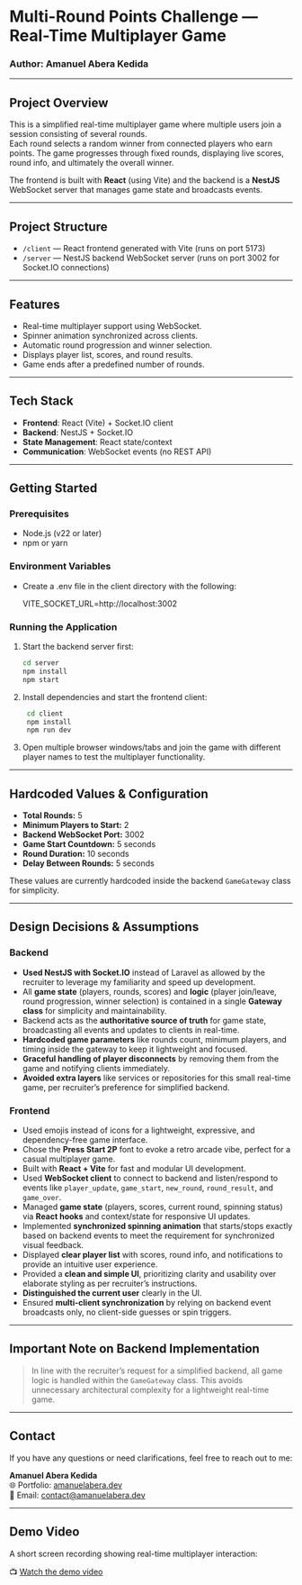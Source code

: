 # Multi-Round Points Challenge — Real-Time Multiplayer Game

### Author: Amanuel Abera Kedida

---

## Project Overview

This is a simplified real-time multiplayer game where multiple users join a session consisting of several rounds.  
Each round selects a random winner from connected players who earn points. The game progresses through fixed rounds, displaying live scores, round info, and ultimately the overall winner.

The frontend is built with **React** (using Vite) and the backend is a **NestJS** WebSocket server that manages game state and broadcasts events.

---

## Project Structure

- `/client` — React frontend generated with Vite (runs on port 5173)
- `/server` — NestJS backend WebSocket server (runs on port 3002 for Socket.IO connections)

---

## Features

- Real-time multiplayer support using WebSocket.
- Spinner animation synchronized across clients.
- Automatic round progression and winner selection.
- Displays player list, scores, and round results.
- Game ends after a predefined number of rounds.

---

## Tech Stack

- **Frontend**: React (Vite) + Socket.IO client
- **Backend**: NestJS + Socket.IO
- **State Management**: React state/context
- **Communication**: WebSocket events (no REST API)

---

## Getting Started

### Prerequisites

- Node.js (v22 or later)
- npm or yarn

### Environment Variables
- Create a .env file in the client directory with the following:

    VITE_SOCKET_URL=http://localhost:3002


### Running the Application

1. Start the backend server first:
   ```bash
   cd server
   npm install
   npm start


2. Install dependencies and start the frontend client:
   ```bash
    cd client
    npm install
    npm run dev

3. Open multiple browser windows/tabs and join the game with different player names to test the multiplayer functionality.

---

## Hardcoded Values & Configuration

- **Total Rounds:** 5  
- **Minimum Players to Start:** 2  
- **Backend WebSocket Port:** 3002  
- **Game Start Countdown:** 5 seconds  
- **Round Duration:** 10 seconds  
- **Delay Between Rounds:** 5 seconds  

These values are currently hardcoded inside the backend `GameGateway` class for simplicity.

---

## Design Decisions & Assumptions

### Backend

- **Used NestJS with Socket.IO** instead of Laravel as allowed by the recruiter to leverage my familiarity and speed up development.
- All **game state** (players, rounds, scores) and **logic** (player join/leave, round progression, winner selection) is contained in a single **Gateway class** for simplicity and maintainability.
- Backend acts as the **authoritative source of truth** for game state, broadcasting all events and updates to clients in real-time.
- **Hardcoded game parameters** like rounds count, minimum players, and timing inside the gateway to keep it lightweight and focused.
- **Graceful handling of player disconnects** by removing them from the game and notifying clients immediately.
- **Avoided extra layers** like services or repositories for this small real-time game, per recruiter’s preference for simplified backend.

### Frontend

- Used emojis instead of icons for a lightweight, expressive, and dependency-free game interface.
- Chose the **Press Start 2P** font to evoke a retro arcade vibe, perfect for a casual multiplayer game.
- Built with **React + Vite** for fast and modular UI development.
- Used **WebSocket client** to connect to backend and listen/respond to events like `player_update`, `game_start`, `new_round`, `round_result`, and `game_over`.
- Managed **game state** (players, scores, current round, spinning status) via **React hooks** and context/state for responsive UI updates.
- Implemented **synchronized spinning animation** that starts/stops exactly based on backend events to meet the requirement for synchronized visual feedback.
- Displayed **clear player list** with scores, round info, and notifications to provide an intuitive user experience.
- Provided a **clean and simple UI**, prioritizing clarity and usability over elaborate styling as per recruiter’s instructions.
- **Distinguished the current user** clearly in the UI.
- Ensured **multi-client synchronization** by relying on backend event broadcasts only, no client-side guesses or spin triggers.

---

## Important Note on Backend Implementation

> In line with the recruiter’s request for a simplified backend, all game logic is handled within the `GameGateway` class. This avoids unnecessary architectural complexity for a lightweight real-time game.

---

## Contact

If you have any questions or need clarifications, feel free to reach out to me:

**Amanuel Abera Kedida**  
🌐 Portfolio: [amanuelabera.dev](https://amanuelabera.dev)  
📧 Email: [contact@amanuelabera.dev](mailto:contact@amanuelabera.dev)

---

## Demo Video

A short screen recording showing real-time multiplayer interaction:

📺 [Watch the demo video](https://youtu.be/438o0gsPrJs)